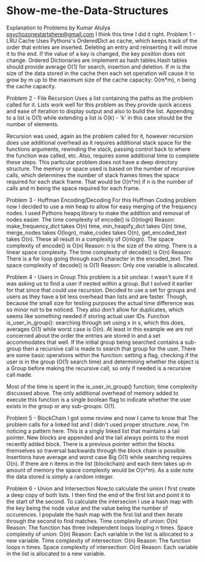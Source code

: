 # Show-me-the-Data-Structures
Explanation to Problems by Kumar Atulya psychozonestartshere@gmail.com
I think this time I did it right.
Problem 1 - LRU Cache
Uses Pythons's OrderedDict as cache, which keeps track of the order that entries are inserted. Deleting an entry and reinserting it will move it to the end. If the value of a key is changed, the key position does not change. Ordered Dictionaries are implement as hash tables.Hash tables should provide average O(1) for search, insertion and deletion. If m is the size of the data stored in the cache then each set operation will cause it to grow by m up to the maximum size of the cache capacity: O(m*m), n being the cache capacity.

Problem 2 - File Recursion
Uses a list containing the paths as the problem called for it. Lists work well for this problem as they provide quick access and ease of iteration to display output and also to build the list. Appending to a list is O(1) while extending a list is O(k) - 'k' in this case should be the number of elements.

Recursion was used, again as the problem called for it, however recursion does use additional overhead as it requires additional stack space for the functions arguments, rewinding the stack, passing control back to where the function was called, etc. Also, requires some additional time to complete these steps. This particular problem does not have a deep directory structure. The memory or space used is based on the number of recursive calls, which determines the number of stack frames times the space required for each stack frame. That would be O(n*m) if n is the number of calls and m being the space required for each frame.

Problem 3 - Huffman Encoding/Decoding
For this Huffman Coding problem now I decided to use a min heap to allow for easy merging of the frequency nodes. I used Pythons heapq library to make the addition and removal of nodes easier. The time complexity of encode() is O(nlogn) Reason: make_frequency_dict takes O(n) time, min_heapify_dict takes O(n) time, merge_nodes takes O(logn), make_codes takes O(n), get_encoded_text takes O(n). These all result in a complexity of O(nlogn). The space complexity of encode() is O(n) Reason: n is the size of the string. There is a linear space complexity. The time complexity of decode() is O(n) Reason: There is a for loop going through each character in the encoded_text. The space complexity of decode() is O(1) Reason: Only one variable is allocated.

Problem 4 - Users in Group
This problem is a bit unclear. I wasn't sure if it was asking us to find a user if nested within a group. But I solved it earlier for that since that could use recursion. Decided to use a set for groups and users as they have a bit less overhead than lists and are faster. Though, because the small size for testing purposes the actual time difference was so minor not to be noticed. They also don't allow for duplicates, which seems like something needed if storing actual user IDs. Function is_user_in_group(): searching through set using x in s, which this does, averages O(1) while worst case is O(n). At least in this example we are not concerned about the order the entries are stored in and a set accommodates that well. If the initial group being searched contains a sub-group then a recursive call is made to search that group for the user. There are some basic operations within the function: setting a flag, checking if the user is in the group (O(1) search time) and determining whether the object is a Group before making the recursive call, so only if needed is a recursive call made.

Most of the time is spent in the is_user_in_group() function; time complexity discussed above. The only additional overhead of memory added to execute this function is a single boolean flag to indicate whether the user exists in the group or any sub-groups: O(1).

Problem 5 - BlockChain
I got some review and now I came to know that The problem calls for a linked list and I didn't used proper structure .now, I'm noticing a pattern here. This is a singly linked list that maintains a tail pointer. New blocks are appended and the tail always points to the most recently added block. There is a previous pointer within the blocks themselves so traversal backwards through the block chain is possible. Insertions have average and worst case Big O(1) while searching requires O(n). If there are n items in the list (blockchain) and each item takes up m amount of memory the space complexity would be O(n*m). As a side note the data stored is simply a random integer.

Problem 6 - Union and Intersection
Now,to calculate the union I first create a deep copy of both lists. I then find the end of the first list and point it to the start of the second. To calculate the intersecion I use a hash map with the key being the node value and the value being the number of occurences. I populate the hash map with the first list and then iterate through the second to find matches. Time complexity of union: O(n) Reason: The function has three independent loops looping n times. Space complexity of union: O(n) Reason: Each variable in the list is allocated to a new variable. Time complexity of intersection: O(n) Reason: The function loops n times. Space complexity of intersection: O(n) Reason: Each variable in the list is allocated to a new variable.
